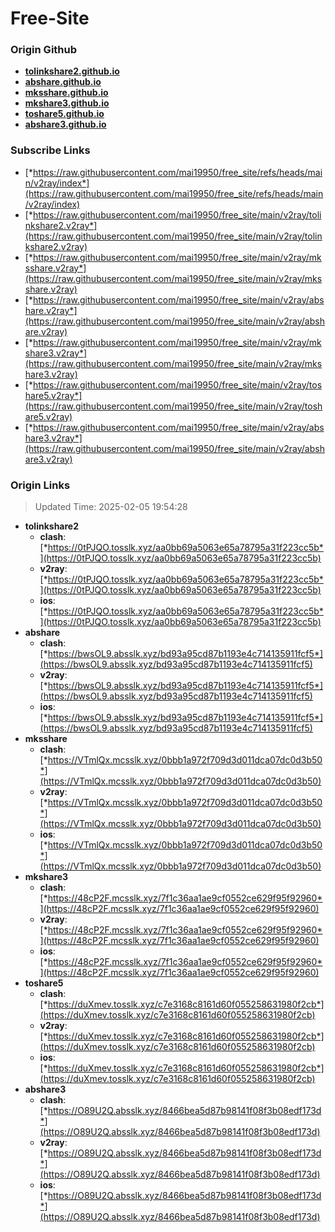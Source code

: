 # Free-Site

### Origin Github

- [**tolinkshare2.github.io**](https://github.com/tolinkshare2/tolinkshare2.github.io)
- [**abshare.github.io**](https://github.com/abshare/abshare.github.io)
- [**mksshare.github.io**](https://github.com/mksshare/mksshare.github.io)
- [**mkshare3.github.io**](https://github.com/mkshare3/mkshare3.github.io)
- [**toshare5.github.io**](https://github.com/toshare5/toshare5.github.io)
- [**abshare3.github.io**](https://github.com/abshare3/abshare3.github.io)

### Subscribe Links

- [*https://raw.githubusercontent.com/mai19950/free_site/refs/heads/main/v2ray/index*](https://raw.githubusercontent.com/mai19950/free_site/refs/heads/main/v2ray/index)
- [*https://raw.githubusercontent.com/mai19950/free_site/main/v2ray/tolinkshare2.v2ray*](https://raw.githubusercontent.com/mai19950/free_site/main/v2ray/tolinkshare2.v2ray)
- [*https://raw.githubusercontent.com/mai19950/free_site/main/v2ray/mksshare.v2ray*](https://raw.githubusercontent.com/mai19950/free_site/main/v2ray/mksshare.v2ray)
- [*https://raw.githubusercontent.com/mai19950/free_site/main/v2ray/abshare.v2ray*](https://raw.githubusercontent.com/mai19950/free_site/main/v2ray/abshare.v2ray)
- [*https://raw.githubusercontent.com/mai19950/free_site/main/v2ray/mkshare3.v2ray*](https://raw.githubusercontent.com/mai19950/free_site/main/v2ray/mkshare3.v2ray)
- [*https://raw.githubusercontent.com/mai19950/free_site/main/v2ray/toshare5.v2ray*](https://raw.githubusercontent.com/mai19950/free_site/main/v2ray/toshare5.v2ray)
- [*https://raw.githubusercontent.com/mai19950/free_site/main/v2ray/abshare3.v2ray*](https://raw.githubusercontent.com/mai19950/free_site/main/v2ray/abshare3.v2ray)

### Origin Links

> Updated Time: 2025-02-05 19:54:28

- **tolinkshare2**
  - **clash**: [*https://0tPJQO.tosslk.xyz/aa0bb69a5063e65a78795a31f223cc5b*](https://0tPJQO.tosslk.xyz/aa0bb69a5063e65a78795a31f223cc5b)
  - **v2ray**: [*https://0tPJQO.tosslk.xyz/aa0bb69a5063e65a78795a31f223cc5b*](https://0tPJQO.tosslk.xyz/aa0bb69a5063e65a78795a31f223cc5b)
  - **ios**: [*https://0tPJQO.tosslk.xyz/aa0bb69a5063e65a78795a31f223cc5b*](https://0tPJQO.tosslk.xyz/aa0bb69a5063e65a78795a31f223cc5b)
- **abshare**
  - **clash**: [*https://bwsOL9.absslk.xyz/bd93a95cd87b1193e4c714135911fcf5*](https://bwsOL9.absslk.xyz/bd93a95cd87b1193e4c714135911fcf5)
  - **v2ray**: [*https://bwsOL9.absslk.xyz/bd93a95cd87b1193e4c714135911fcf5*](https://bwsOL9.absslk.xyz/bd93a95cd87b1193e4c714135911fcf5)
  - **ios**: [*https://bwsOL9.absslk.xyz/bd93a95cd87b1193e4c714135911fcf5*](https://bwsOL9.absslk.xyz/bd93a95cd87b1193e4c714135911fcf5)
- **mksshare**
  - **clash**: [*https://VTmlQx.mcsslk.xyz/0bbb1a972f709d3d011dca07dc0d3b50*](https://VTmlQx.mcsslk.xyz/0bbb1a972f709d3d011dca07dc0d3b50)
  - **v2ray**: [*https://VTmlQx.mcsslk.xyz/0bbb1a972f709d3d011dca07dc0d3b50*](https://VTmlQx.mcsslk.xyz/0bbb1a972f709d3d011dca07dc0d3b50)
  - **ios**: [*https://VTmlQx.mcsslk.xyz/0bbb1a972f709d3d011dca07dc0d3b50*](https://VTmlQx.mcsslk.xyz/0bbb1a972f709d3d011dca07dc0d3b50)
- **mkshare3**
  - **clash**: [*https://48cP2F.mcsslk.xyz/7f1c36aa1ae9cf0552ce629f95f92960*](https://48cP2F.mcsslk.xyz/7f1c36aa1ae9cf0552ce629f95f92960)
  - **v2ray**: [*https://48cP2F.mcsslk.xyz/7f1c36aa1ae9cf0552ce629f95f92960*](https://48cP2F.mcsslk.xyz/7f1c36aa1ae9cf0552ce629f95f92960)
  - **ios**: [*https://48cP2F.mcsslk.xyz/7f1c36aa1ae9cf0552ce629f95f92960*](https://48cP2F.mcsslk.xyz/7f1c36aa1ae9cf0552ce629f95f92960)
- **toshare5**
  - **clash**: [*https://duXmev.tosslk.xyz/c7e3168c8161d60f055258631980f2cb*](https://duXmev.tosslk.xyz/c7e3168c8161d60f055258631980f2cb)
  - **v2ray**: [*https://duXmev.tosslk.xyz/c7e3168c8161d60f055258631980f2cb*](https://duXmev.tosslk.xyz/c7e3168c8161d60f055258631980f2cb)
  - **ios**: [*https://duXmev.tosslk.xyz/c7e3168c8161d60f055258631980f2cb*](https://duXmev.tosslk.xyz/c7e3168c8161d60f055258631980f2cb)
- **abshare3**
  - **clash**: [*https://O89U2Q.absslk.xyz/8466bea5d87b98141f08f3b08edf173d*](https://O89U2Q.absslk.xyz/8466bea5d87b98141f08f3b08edf173d)
  - **v2ray**: [*https://O89U2Q.absslk.xyz/8466bea5d87b98141f08f3b08edf173d*](https://O89U2Q.absslk.xyz/8466bea5d87b98141f08f3b08edf173d)
  - **ios**: [*https://O89U2Q.absslk.xyz/8466bea5d87b98141f08f3b08edf173d*](https://O89U2Q.absslk.xyz/8466bea5d87b98141f08f3b08edf173d)
